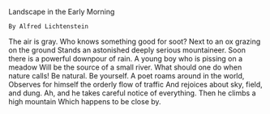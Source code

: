 Landscape in the Early Morning

    By Alfred Lichtenstein
 The air is gray.    Who knows something good for soot?
    Next to an ox grazing on the ground
    Stands an astonished deeply serious mountaineer.
    Soon there is a powerful downpour of rain.
    A young boy who is pissing on a meadow
    Will be the source of a small river.
    What should one do when nature calls!
    Be natural.    Be yourself.
    A poet roams around in the world,
    Observes for himself the orderly flow of traffic
    And rejoices about sky, field, and dung.
    Ah, and he takes careful notice of everything.
    Then he climbs a high mountain
    Which happens to be close by.
